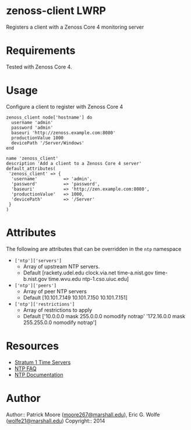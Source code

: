 # zenoss-client LWRP
Registers a client with a Zenoss Core 4 monitoring server

# Requirements

Tested with Zenoss Core 4.

# Usage
Configure a client to register with Zenoss Core 4

````
zenoss_client node['hostname'] do
  username 'admin'
  password 'admin'
  baseuri 'http://zenoss.example.com:8080'
  productionValue 1000
  devicePath '/Server/Windows'
end
```` 
````
name 'zenoss_client'
description 'Add a client to a Zenoss Core 4 server'
default_attributes(
 'zenoss_client' => { 
  'username'          => 'admin',
  'password'          => 'password',
  'baseuri'           => 'http://zen.example.com:8080',
  'productionValue'   => 1000,
  'devicePath'        => '/Server'
 }
)
````

# Attributes
The following are attributes that can be overridden in the `ntp` namespace

* `['ntp']['servers']`
  - Array of upstream NTP servers. 
  - Default [rackety.udel.edu clock.via.net time-a.nist.gov time-b.nist.gov time.wvu.edu ntp-1.cso.uiuc.edu]
* `['ntp']['peers']`
  - Array of peer NTP servers
  - Default [10.101.7.149 10.101.7.150 10.101.7.151]
* `['ntp']['restrictions']`
  - Array of restrictions to apply
  - Default ['10.0.0.0 mask 255.0.0.0 nomodify notrap' '172.16.0.0 mask 255.255.0.0 nomodify notrap']

# Resources
* [Stratum 1 Time Servers](http://support.ntp.org/bin/view/Servers/StratumOneTimeServers)
* [NTP FAQ](http://www.ntp.org/ntpfaq/NTP-a-faq.htm)
* [NTP Documentation](http://www.ntp.org/documentation.html)

# Author

Author:: Patrick Moore (<moore267@marshall.edu>), Eric G. Wolfe (<wolfe21@marshall.edu>)
Copyright:: 2014

